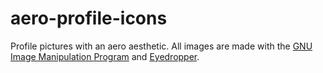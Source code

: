 # aero-profile-icons
Profile pictures with an aero aesthetic. All images are made with the [GNU Image Manipulation Program](https://www.gimp.org/) and [Eyedropper](https://github.com/FineFindus/eyedropper).
